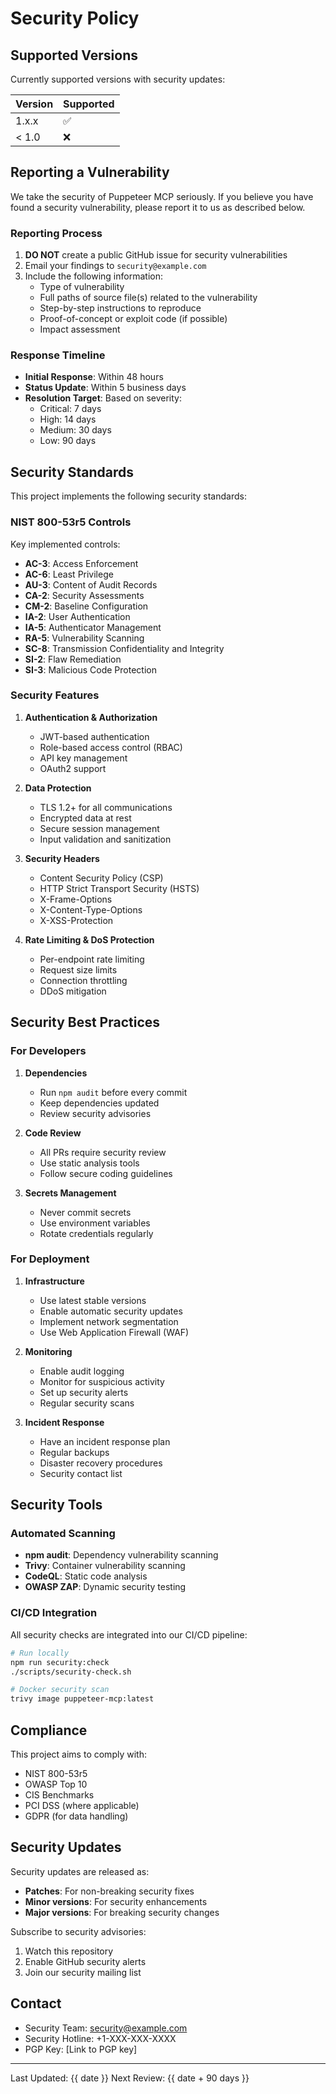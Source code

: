# Security Policy

## Supported Versions

Currently supported versions with security updates:

| Version | Supported          |
| ------- | ------------------ |
| 1.x.x   | :white_check_mark: |
| < 1.0   | :x:                |

## Reporting a Vulnerability

We take the security of Puppeteer MCP seriously. If you believe you have found a security vulnerability, please report it to us as described below.

### Reporting Process

1. **DO NOT** create a public GitHub issue for security vulnerabilities
2. Email your findings to `security@example.com`
3. Include the following information:
   - Type of vulnerability
   - Full paths of source file(s) related to the vulnerability
   - Step-by-step instructions to reproduce
   - Proof-of-concept or exploit code (if possible)
   - Impact assessment

### Response Timeline

- **Initial Response**: Within 48 hours
- **Status Update**: Within 5 business days
- **Resolution Target**: Based on severity:
  - Critical: 7 days
  - High: 14 days
  - Medium: 30 days
  - Low: 90 days

## Security Standards

This project implements the following security standards:

### NIST 800-53r5 Controls

Key implemented controls:
- **AC-3**: Access Enforcement
- **AC-6**: Least Privilege
- **AU-3**: Content of Audit Records
- **CA-2**: Security Assessments
- **CM-2**: Baseline Configuration
- **IA-2**: User Authentication
- **IA-5**: Authenticator Management
- **RA-5**: Vulnerability Scanning
- **SC-8**: Transmission Confidentiality and Integrity
- **SI-2**: Flaw Remediation
- **SI-3**: Malicious Code Protection

### Security Features

1. **Authentication & Authorization**
   - JWT-based authentication
   - Role-based access control (RBAC)
   - API key management
   - OAuth2 support

2. **Data Protection**
   - TLS 1.2+ for all communications
   - Encrypted data at rest
   - Secure session management
   - Input validation and sanitization

3. **Security Headers**
   - Content Security Policy (CSP)
   - HTTP Strict Transport Security (HSTS)
   - X-Frame-Options
   - X-Content-Type-Options
   - X-XSS-Protection

4. **Rate Limiting & DoS Protection**
   - Per-endpoint rate limiting
   - Request size limits
   - Connection throttling
   - DDoS mitigation

## Security Best Practices

### For Developers

1. **Dependencies**
   - Run `npm audit` before every commit
   - Keep dependencies updated
   - Review security advisories

2. **Code Review**
   - All PRs require security review
   - Use static analysis tools
   - Follow secure coding guidelines

3. **Secrets Management**
   - Never commit secrets
   - Use environment variables
   - Rotate credentials regularly

### For Deployment

1. **Infrastructure**
   - Use latest stable versions
   - Enable automatic security updates
   - Implement network segmentation
   - Use Web Application Firewall (WAF)

2. **Monitoring**
   - Enable audit logging
   - Monitor for suspicious activity
   - Set up security alerts
   - Regular security scans

3. **Incident Response**
   - Have an incident response plan
   - Regular backups
   - Disaster recovery procedures
   - Security contact list

## Security Tools

### Automated Scanning

- **npm audit**: Dependency vulnerability scanning
- **Trivy**: Container vulnerability scanning
- **CodeQL**: Static code analysis
- **OWASP ZAP**: Dynamic security testing

### CI/CD Integration

All security checks are integrated into our CI/CD pipeline:

```bash
# Run locally
npm run security:check
./scripts/security-check.sh

# Docker security scan
trivy image puppeteer-mcp:latest
```

## Compliance

This project aims to comply with:
- NIST 800-53r5
- OWASP Top 10
- CIS Benchmarks
- PCI DSS (where applicable)
- GDPR (for data handling)

## Security Updates

Security updates are released as:
- **Patches**: For non-breaking security fixes
- **Minor versions**: For security enhancements
- **Major versions**: For breaking security changes

Subscribe to security advisories:
1. Watch this repository
2. Enable GitHub security alerts
3. Join our security mailing list

## Contact

- Security Team: security@example.com
- Security Hotline: +1-XXX-XXX-XXXX
- PGP Key: [Link to PGP key]

---

Last Updated: {{ date }}
Next Review: {{ date + 90 days }}